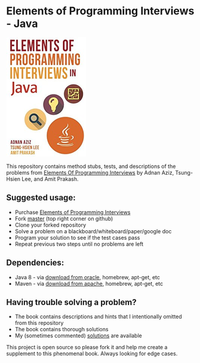 # Elements of Programming Interviews - Java

[![alt text][eopi]][Elements of Programming Interviews]

This repository contains method stubs, tests, and descriptions of the problems from
[Elements Of Programming Interviews] by Adnan Aziz, Tsung-Hsien Lee, and Amit Prakash.  

## Suggested usage:  
* Purchase [Elements of Programming Interviews]
* Fork [master] (top right corner on github)
* Clone your forked repository
* Solve a problem on a blackboard/whiteboard/paper/google doc
* Program your solution to see if the test cases pass
* Repeat previous two steps until no problems are left

## Dependencies:  
* Java 8 - via [download from oracle], homebrew, apt-get, etc
* Maven - via [download from apache], homebrew, apt-get, etc

## Having trouble solving a problem?  
* The book contains descriptions and hints that I intentionally omitted from this repository
* The book contains thorough solutions
* My (sometimes commented) [solutions] are available

This project is open source so please fork it and help me create a supplement to this phenomenal book. Always looking for edge cases.

[Elements of Programming Interviews]:https://www.amazon.com/gp/product/1517435803/ref=as_li_tl?ie=UTF8&camp=1789&creative=9325&creativeASIN=1517435803&linkCode=as2&tag=gardncl-20&linkId=5b86b3fc38b795950f0d69e7452ed763
[master]:https://github.com/gardncl/elements-of-programming-interviews
[solutions]:https://github.com/gardncl/elements-of-programming-interviews-solutions
[eopi]:eopi.jpg?raw=true
[download from apache]:http://www.baeldung.com/install-maven-on-windows-linux-mac
[download from oracle]:https://www3.ntu.edu.sg/home/ehchua/programming/howto/JDK_Howto.html

